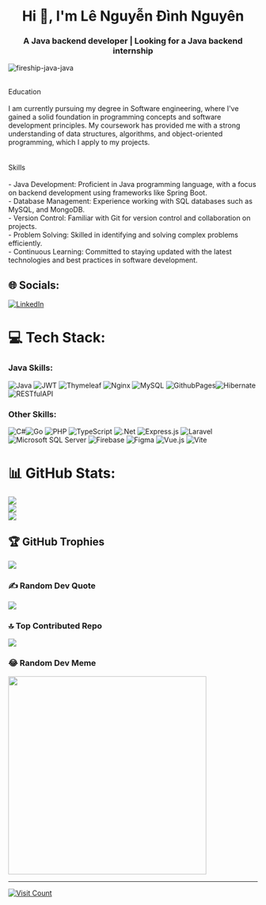 <h1 align="center">Hi 👋, I'm Lê Nguyễn Đình Nguyên </h1>
<h3 align="center">A Java backend developer | Looking for a Java backend internship</h3>

![fireship-java-java](https://github.com/dinhnguyen1812002/dinhnguyen1812002/assets/88964296/5851a8cb-5a8b-4215-be2a-14b0aca7fb01)

<br> Education<br><br>I am currently pursuing my degree in  Software engineering, where I've gained a solid foundation in programming concepts and software development principles. My coursework has provided me with a strong understanding of data structures, algorithms, and object-oriented programming, which I apply to my projects.<br><br><br> Skills<br><br>- Java Development:  Proficient in Java programming language, with a focus on backend development using frameworks like Spring Boot.<br>- Database Management: Experience working with SQL databases such as MySQL, and MongoDB.<br>- Version Control: Familiar with Git for version control and collaboration on projects.<br>- Problem Solving: Skilled in identifying and solving complex problems efficiently.<br>- Continuous Learning: Committed to staying updated with the latest technologies and best practices in software development.<br>


## 🌐 Socials:
[![LinkedIn](https://img.shields.io/badge/LinkedIn-%230077B5.svg?logo=linkedin&logoColor=white)](https://linkedin.com/in/www.linkedin.com/in/le-nguyen-dinh-nguyen) 

# 💻 Tech Stack:
### Java Skills:
 ![Java](https://img.shields.io/badge/spring%20boot-%236DB33F.svg?style=for-the-badge&logo=spring&logoColor=white)  ![JWT](https://img.shields.io/badge/JWT-black?style=for-the-badge&logo=JSON%20web%20tokens) ![Thymeleaf](https://img.shields.io/badge/Thymeleaf-%23005C0F.svg?style=for-the-badge&logo=Thymeleaf&logoColor=white) ![Nginx](https://img.shields.io/badge/nginx-%23009639.svg?style=for-the-badge&logo=nginx&logoColor=white) ![MySQL](https://img.shields.io/badge/mysql-%2300000f.svg?style=for-the-badge&logo=mysql&logoColor=white)  ![GithubPages](https://img.shields.io/badge/github%20pages-121013?style=for-the-badge&logo=github&logoColor=white)![Hibernate](https://img.shields.io/badge/Hibernate-59666C?style=for-the-badge&logo=Hibernate&logoColor=white)![RESTfulAPI](https://img.shields.io/badge/RESTful%20API-black?style=for-the-badge)

### Other Skills:
![C#](https://img.shields.io/badge/c%23-%23239120.svg?style=for-the-badge&logo=csharp&logoColor=white)![Go](https://img.shields.io/badge/go-%2300ADD8.svg?style=for-the-badge&logo=go&logoColor=white) ![PHP](https://img.shields.io/badge/php-%23777BB4.svg?style=for-the-badge&logo=php&logoColor=white)  ![TypeScript](https://img.shields.io/badge/typescript-%23007ACC.svg?style=for-the-badge&logo=typescript&logoColor=white)  ![.Net](https://img.shields.io/badge/.NET-5C2D91?style=for-the-badge&logo=.net&logoColor=white) ![Express.js](https://img.shields.io/badge/express.js-%23404d59.svg?style=for-the-badge&logo=express&logoColor=%2361DAFB)  ![Laravel](https://img.shields.io/badge/laravel-%23FF2D20.svg?style=for-the-badge&logo=laravel&logoColor=white)![Microsoft SQL Server](https://img.shields.io/badge/Microsoft%20SQL%20Server-CC2927?style=for-the-badge&logo=microsoft%20sql%20server&logoColor=white) ![Firebase](https://img.shields.io/badge/Firebase-039BE5?style=for-the-badge&logo=Firebase&logoColor=white)  ![Figma](https://img.shields.io/badge/figma-%23F24E1E.svg?style=for-the-badge&logo=figma&logoColor=white) ![Vue.js](https://img.shields.io/badge/vue.js-%2335495e.svg?style=for-the-badge&logo=vuedotjs&logoColor=%234FC08D)  ![Vite](https://img.shields.io/badge/vite-%23646CFF.svg?style=for-the-badge&logo=vite&logoColor=white)

# 📊 GitHub Stats:
![](https://github-readme-stats.vercel.app/api?username=dinhnguyen1812002&theme=tokyonight&hide_border=false&include_all_commits=false&count_private=false)<br/>
![](https://github-readme-streak-stats.herokuapp.com/?user=dinhnguyen1812002&theme=tokyonight&hide_border=false)<br/>
![](https://github-readme-stats.vercel.app/api/top-langs/?username=dinhnguyen1812002&theme=tokyonight&hide_border=false&include_all_commits=false&count_private=false&layout=compact)

## 🏆 GitHub Trophies
![](https://github-profile-trophy.vercel.app/?username=dinhnguyen1812002&theme=nord&no-frame=false&no-bg=true&margin-w=4)

### ✍️ Random Dev Quote
![](https://quotes-github-readme.vercel.app/api?type=horizontal&theme=radical)

### 🔝 Top Contributed Repo
![](https://github-contributor-stats.vercel.app/api?username=dinhnguyen1812002&limit=5&theme=tokyonight&combine_all_yearly_contributions=true)

### 😂 Random Dev Meme
<img src='https://randommeme-five.vercel.app/' style="height: 400px;"/>

---
[![Visit Count](https://visitcount.itsvg.in/api?id=dinhnguyen1812002&icon=2&color=0)](https://visitcount.itsvg.in)


<!-- Proudly created with GPRM ( https://gprm.itsvg.in ) -->
